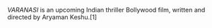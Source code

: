 _VARANASI_ is an upcoming Indian thriller Bollywood film, written and directed by Aryaman Keshu.[1]
